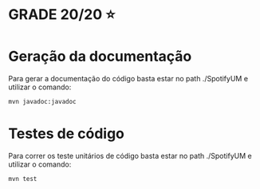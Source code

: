 # GRADE 20/20 ⭐

# Geração da documentação
Para gerar a documentação do código basta estar no path ./SpotifyUM e utilizar o comando:
```bash
mvn javadoc:javadoc
````

# Testes de código
Para correr os teste unitários de código basta estar no path ./SpotifyUM e utilizar o comando:
```bash
mvn test
````
